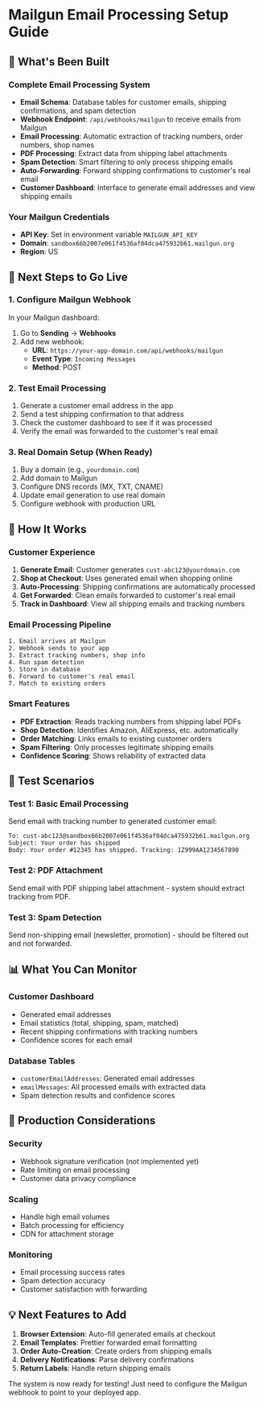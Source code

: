 # Mailgun Email Processing Setup Guide

## 🎯 What's Been Built

### Complete Email Processing System
- **Email Schema**: Database tables for customer emails, shipping confirmations, and spam detection
- **Webhook Endpoint**: `/api/webhooks/mailgun` to receive emails from Mailgun
- **Email Processing**: Automatic extraction of tracking numbers, order numbers, shop names
- **PDF Processing**: Extract data from shipping label attachments
- **Spam Detection**: Smart filtering to only process shipping emails
- **Auto-Forwarding**: Forward shipping confirmations to customer's real email
- **Customer Dashboard**: Interface to generate email addresses and view shipping emails

### Your Mailgun Credentials
- **API Key**: Set in environment variable `MAILGUN_API_KEY`
- **Domain**: `sandbox66b2007e061f4536af04dca475932b61.mailgun.org`
- **Region**: US

## 🔧 Next Steps to Go Live

### 1. Configure Mailgun Webhook
In your Mailgun dashboard:
1. Go to **Sending** → **Webhooks**
2. Add new webhook:
   - **URL**: `https://your-app-domain.com/api/webhooks/mailgun`
   - **Event Type**: `Incoming Messages`
   - **Method**: POST

### 2. Test Email Processing
1. Generate a customer email address in the app
2. Send a test shipping confirmation to that address
3. Check the customer dashboard to see if it was processed
4. Verify the email was forwarded to the customer's real email

### 3. Real Domain Setup (When Ready)
1. Buy a domain (e.g., `yourdomain.com`)
2. Add domain to Mailgun
3. Configure DNS records (MX, TXT, CNAME)
4. Update email generation to use real domain
5. Configure webhook with production URL

## 📧 How It Works

### Customer Experience
1. **Generate Email**: Customer generates `cust-abc123@yourdomain.com`
2. **Shop at Checkout**: Uses generated email when shopping online
3. **Auto-Processing**: Shipping confirmations are automatically processed
4. **Get Forwarded**: Clean emails forwarded to customer's real email
5. **Track in Dashboard**: View all shipping emails and tracking numbers

### Email Processing Pipeline
```
1. Email arrives at Mailgun
2. Webhook sends to your app
3. Extract tracking numbers, shop info
4. Run spam detection
5. Store in database
6. Forward to customer's real email
7. Match to existing orders
```

### Smart Features
- **PDF Extraction**: Reads tracking numbers from shipping label PDFs
- **Shop Detection**: Identifies Amazon, AliExpress, etc. automatically
- **Order Matching**: Links emails to existing customer orders
- **Spam Filtering**: Only processes legitimate shipping emails
- **Confidence Scoring**: Shows reliability of extracted data

## 🧪 Test Scenarios

### Test 1: Basic Email Processing
Send email with tracking number to generated customer email:
```
To: cust-abc123@sandbox66b2007e061f4536af04dca475932b61.mailgun.org
Subject: Your order has shipped
Body: Your order #12345 has shipped. Tracking: 1Z999AA1234567890
```

### Test 2: PDF Attachment
Send email with PDF shipping label attachment - system should extract tracking from PDF.

### Test 3: Spam Detection
Send non-shipping email (newsletter, promotion) - should be filtered out and not forwarded.

## 📊 What You Can Monitor

### Customer Dashboard
- Generated email addresses
- Email statistics (total, shipping, spam, matched)
- Recent shipping confirmations with tracking numbers
- Confidence scores for each email

### Database Tables
- `customerEmailAddresses`: Generated email addresses
- `emailMessages`: All processed emails with extracted data
- Spam detection results and confidence scores

## 🚀 Production Considerations

### Security
- Webhook signature verification (not implemented yet)
- Rate limiting on email processing
- Customer data privacy compliance

### Scaling
- Handle high email volumes
- Batch processing for efficiency
- CDN for attachment storage

### Monitoring
- Email processing success rates
- Spam detection accuracy
- Customer satisfaction with forwarding

## 💡 Next Features to Add

1. **Browser Extension**: Auto-fill generated emails at checkout
2. **Email Templates**: Prettier forwarded email formatting
3. **Order Auto-Creation**: Create orders from shipping emails
4. **Delivery Notifications**: Parse delivery confirmations
5. **Return Labels**: Handle return shipping emails

The system is now ready for testing! Just need to configure the Mailgun webhook to point to your deployed app.